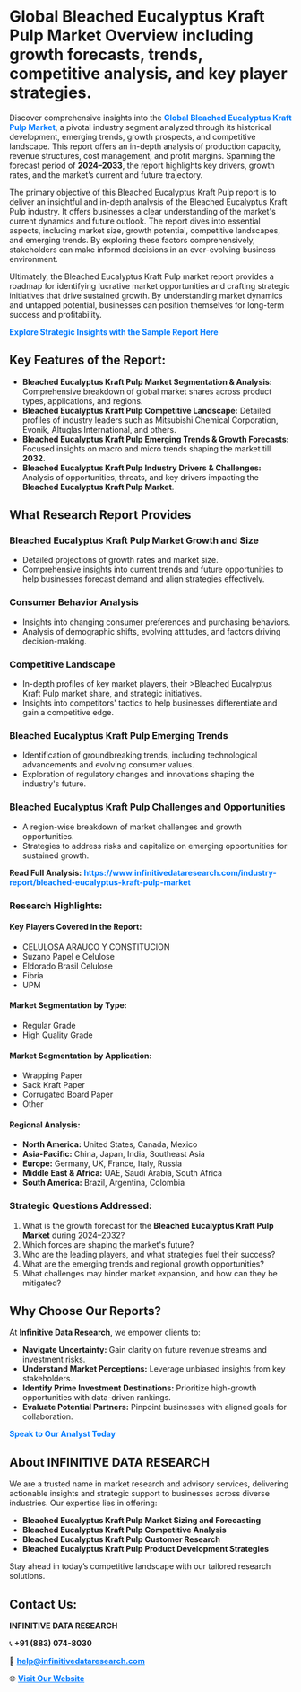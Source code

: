 <h1>Global Bleached Eucalyptus Kraft Pulp Market Overview including growth forecasts, trends, competitive analysis, and key player strategies.</h1>
<p>
Discover comprehensive insights into the 
<a href="https://www.infinitivedataresearch.com/industry-report/bleached-eucalyptus-kraft-pulp-market" rel="dofollow" style="color: #007BFF; text-decoration: none;"><strong>Global Bleached Eucalyptus Kraft Pulp Market</strong></a>, a pivotal industry segment analyzed through its historical development, emerging trends, growth prospects, and competitive landscape. This report offers an in-depth analysis of production capacity, revenue structures, cost management, and profit margins. Spanning the forecast period of <strong>2024–2033</strong>, the report highlights key drivers, growth rates, and the market’s current and future trajectory.
</p>
<p>
The primary objective of this Bleached Eucalyptus Kraft Pulp report is to deliver an insightful and in-depth analysis of the Bleached Eucalyptus Kraft Pulp industry. It offers businesses a clear understanding of the market's current dynamics and future outlook. The report dives into essential aspects, including market size, growth potential, competitive landscapes, and emerging trends. By exploring these factors comprehensively, stakeholders can make informed decisions in an ever-evolving business environment.
</p>
<p>
Ultimately, the Bleached Eucalyptus Kraft Pulp market report provides a roadmap for identifying lucrative market opportunities and crafting strategic initiatives that drive sustained growth. By understanding market dynamics and untapped potential, businesses can position themselves for long-term success and profitability.
</p>
<p>
<a href="https://www.infinitivedataresearch.com/request-sample/reportId=106081" style="color: #007BFF; text-decoration: none;"><strong>Explore Strategic Insights with the Sample Report Here</strong></a>
</p>

<h2>Key Features of the Report:</h2>
<ul>
<li><strong>Bleached Eucalyptus Kraft Pulp Market Segmentation & Analysis:</strong> Comprehensive breakdown of global market shares across product types, applications, and regions.</li>
<li><strong>Bleached Eucalyptus Kraft Pulp Competitive Landscape:</strong> Detailed profiles of industry leaders such as Mitsubishi Chemical Corporation, Evonik, Altuglas International, and others.</li>
<li><strong>Bleached Eucalyptus Kraft Pulp Emerging Trends & Growth Forecasts:</strong> Focused insights on macro and micro trends shaping the market till <strong>2032</strong>.</li>
<li><strong>Bleached Eucalyptus Kraft Pulp Industry Drivers & Challenges:</strong> Analysis of opportunities, threats, and key drivers impacting the <strong>Bleached Eucalyptus Kraft Pulp Market</strong>.</li>
</ul>

<h2>What Research Report Provides</h2>
<h3>Bleached Eucalyptus Kraft Pulp Market Growth and Size</h3>
<ul>
<li>Detailed projections of growth rates and market size.</li>
<li>Comprehensive insights into current trends and future opportunities to help businesses forecast demand and align strategies effectively.</li>
</ul>

<h3>Consumer Behavior Analysis</h3>
<ul>
<li>Insights into changing consumer preferences and purchasing behaviors.</li>
<li>Analysis of demographic shifts, evolving attitudes, and factors driving decision-making.</li>
</ul>

<h3>Competitive Landscape</h3>
<ul>
<li>In-depth profiles of key market players, their >Bleached Eucalyptus Kraft Pulp market share, and strategic initiatives.</li>
<li>Insights into competitors' tactics to help businesses differentiate and gain a competitive edge.</li>
</ul>

<h3>Bleached Eucalyptus Kraft Pulp Emerging Trends</h3>
<ul>
<li>Identification of groundbreaking trends, including technological advancements and evolving consumer values.</li>
<li>Exploration of regulatory changes and innovations shaping the industry's future.</li>
</ul>

<h3>Bleached Eucalyptus Kraft Pulp Challenges and Opportunities</h3>
<ul>
<li>A region-wise breakdown of market challenges and growth opportunities.</li>
<li>Strategies to address risks and capitalize on emerging opportunities for sustained growth.</li>
</ul>
<p><strong>Read Full Analysis:</strong> <a href="https://www.infinitivedataresearch.com/industry-report/bleached-eucalyptus-kraft-pulp-market" rel="dofollow" style="color: #007BFF; text-decoration: none;"><strong>https://www.infinitivedataresearch.com/industry-report/bleached-eucalyptus-kraft-pulp-market</strong></a></p>
<h3>Research Highlights:</h3>
<h4>Key Players Covered in the Report:</h4>
<ul><li>CELULOSA ARAUCO Y CONSTITUCION</li><li>Suzano Papel e Celulose</li><li>Eldorado Brasil Celulose</li><li>Fibria</li><li>UPM</li></ul>
<h4>Market Segmentation by Type:</h4>
<ul><li>Regular Grade</li><li>High Quality Grade</li></ul>
<h4>Market Segmentation by Application:</h4>
<ul><li>Wrapping Paper</li><li>Sack Kraft Paper</li><li>Corrugated Board Paper</li><li>Other</li></ul>

<h4>Regional Analysis:</h4>
<ul>
<li><strong>North America:</strong> United States, Canada, Mexico</li>
<li><strong>Asia-Pacific:</strong> China, Japan, India, Southeast Asia</li>
<li><strong>Europe:</strong> Germany, UK, France, Italy, Russia</li>
<li><strong>Middle East & Africa:</strong> UAE, Saudi Arabia, South Africa</li>
<li><strong>South America:</strong> Brazil, Argentina, Colombia</li>
</ul>

<h3>Strategic Questions Addressed:</h3>
<ol>
<li>What is the growth forecast for the <strong>Bleached Eucalyptus Kraft Pulp Market</strong> during 2024–2032?</li>
<li>Which forces are shaping the market's future?</li>
<li>Who are the leading players, and what strategies fuel their success?</li>
<li>What are the emerging trends and regional growth opportunities?</li>
<li>What challenges may hinder market expansion, and how can they be mitigated?</li>
</ol>

<h2>Why Choose Our Reports?</h2>
<p>At <strong>Infinitive Data Research</strong>, we empower clients to:</p>
<ul>
<li><strong>Navigate Uncertainty:</strong> Gain clarity on future revenue streams and investment risks.</li>
<li><strong>Understand Market Perceptions:</strong> Leverage unbiased insights from key stakeholders.</li>
<li><strong>Identify Prime Investment Destinations:</strong> Prioritize high-growth opportunities with data-driven rankings.</li>
<li><strong>Evaluate Potential Partners:</strong> Pinpoint businesses with aligned goals for collaboration.</li>
</ul>
<p><a href="https://www.infinitivedataresearch.com/industry-report/bleached-eucalyptus-kraft-pulp-market" rel="dofollow" style="color: #007BFF; text-decoration: none;"><strong>Speak to Our Analyst Today</strong></a></p>

<h2>About INFINITIVE DATA RESEARCH</h2>
<p>We are a trusted name in market research and advisory services, delivering actionable insights and strategic support to businesses across diverse industries. Our expertise lies in offering:</p>
<ul>
<li><strong>Bleached Eucalyptus Kraft Pulp Market Sizing and Forecasting</strong></li>
<li><strong>Bleached Eucalyptus Kraft Pulp Competitive Analysis</strong></li>
<li><strong>Bleached Eucalyptus Kraft Pulp Customer Research</strong></li>
<li><strong>Bleached Eucalyptus Kraft Pulp Product Development Strategies</strong></li>
</ul>
<p>Stay ahead in today’s competitive landscape with our tailored research solutions.</p>

<h2>Contact Us:</h2>
<p><strong>INFINITIVE DATA RESEARCH</strong></p>
<p>📞 <strong>+91 (883) 074-8030</strong></p>
<p>📧 <strong><a href="mailto:help@infinitivedataresearch.com" style="color: #007BFF;">help@infinitivedataresearch.com</a></strong></p>
<p>🌐 <strong><a href="https://www.infinitivedataresearch.com" rel="dofollow" style="color: #007BFF;">Visit Our Website</a></strong></p>